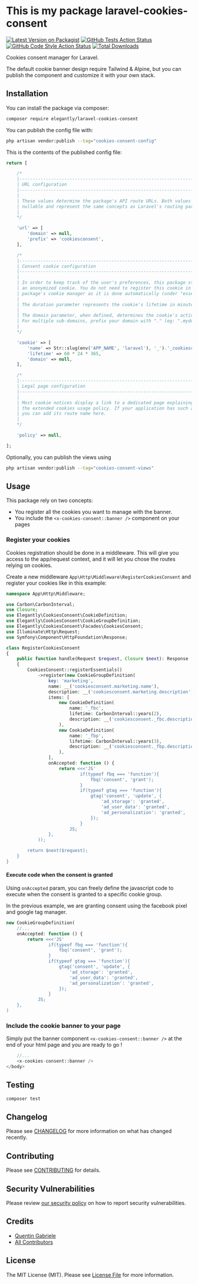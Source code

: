 # This is my package laravel-cookies-consent

[![Latest Version on Packagist](https://img.shields.io/packagist/v/elegantly/laravel-cookies-consent.svg?style=flat-square)](https://packagist.org/packages/elegantly/laravel-cookies-consent)
[![GitHub Tests Action Status](https://img.shields.io/github/actions/workflow/status/elegantengineeringtech/laravel-cookies-consent/run-tests.yml?branch=main&label=tests&style=flat-square)](https://github.com/elegantengineeringtech/laravel-cookies-consent/actions?query=workflow%3Arun-tests+branch%3Amain)
[![GitHub Code Style Action Status](https://img.shields.io/github/actions/workflow/status/elegantengineeringtech/laravel-cookies-consent/fix-php-code-style-issues.yml?branch=main&label=code%20style&style=flat-square)](https://github.com/elegantengineeringtech/laravel-cookies-consent/actions?query=workflow%3A"Fix+PHP+code+style+issues"+branch%3Amain)
[![Total Downloads](https://img.shields.io/packagist/dt/elegantly/laravel-cookies-consent.svg?style=flat-square)](https://packagist.org/packages/elegantly/laravel-cookies-consent)

Cookies consent manager for Laravel.

The default cookie banner design require Tailwind & Alpine, but you can publish the component and customize it with your own stack.

## Installation

You can install the package via composer:

```bash
composer require elegantly/laravel-cookies-consent
```

You can publish the config file with:

```bash
php artisan vendor:publish --tag="cookies-consent-config"
```

This is the contents of the published config file:

```php
return [

    /*
    |--------------------------------------------------------------------------
    | URL configuration
    |--------------------------------------------------------------------------
    |
    | These values determine the package's API route URLs. Both values are
    | nullable and represent the same concepts as Laravel's routing parameters.
    |
    */

    'url' => [
        'domain' => null,
        'prefix' => 'cookiesconsent',
    ],

    /*
    |--------------------------------------------------------------------------
    | Consent cookie configuration
    |--------------------------------------------------------------------------
    |
    | In order to keep track of the user's preferences, this package stores
    | an anonymized cookie. You do not need to register this cookie in the
    | package's cookie manager as it is done automatically (under "essentials").
    |
    | The duration parameter represents the cookie's lifetime in minutes.
    |
    | The domain parameter, when defined, determines the cookie's activity domain.
    | For multiple sub-domains, prefix your domain with "." (eg: ".mydomain.com").
    |
    */

    'cookie' => [
        'name' => Str::slug(env('APP_NAME', 'laravel'), '_').'_cookiesconsent',
        'lifetime' => 60 * 24 * 365,
        'domain' => null,
    ],

    /*
    |--------------------------------------------------------------------------
    | Legal page configuration
    |--------------------------------------------------------------------------
    |
    | Most cookie notices display a link to a dedicated page explaining
    | the extended cookies usage policy. If your application has such a page
    | you can add its route name here.
    |
    */

    'policy' => null,

];
```

Optionally, you can publish the views using

```bash
php artisan vendor:publish --tag="cookies-consent-views"
```

## Usage

This package rely on two concepts:

-   You register all the cookies you want to manage with the banner.
-   You include the `<x-cookies-consent::banner />` component on your pages

### Register your cookies

Cookies registration should be done in a middleware. This will give you access to the app/request context, and it will let you chose the routes relying on cookies.

Create a new middleware `App\Http\Middleware\RegisterCookiesConsent` and register your cookies like in this example:

```php
namespace App\Http\Middleware;

use Carbon\CarbonInterval;
use Closure;
use Elegantly\CookiesConsent\CookieDefinition;
use Elegantly\CookiesConsent\CookieGroupDefinition;
use Elegantly\CookiesConsent\Facades\CookiesConsent;
use Illuminate\Http\Request;
use Symfony\Component\HttpFoundation\Response;

class RegisterCookiesConsent
{
    public function handle(Request $request, Closure $next): Response
    {
        CookiesConsent::registerEssentials()
            ->register(new CookieGroupDefinition(
                key: 'marketing',
                name: __('cookiesconsent.marketing.name'),
                description: __('cookiesconsent.marketing.description'),
                items: [
                    new CookieDefinition(
                        name: '_fbc',
                        lifetime: CarbonInterval::years(2),
                        description: __('cookiesconsent._fbc.description')
                    ),
                    new CookieDefinition(
                        name: '_fbp',
                        lifetime: CarbonInterval::years(3),
                        description: __('cookiesconsent._fbp.description')
                    ),
                ],
                onAccepted: function () {
                    return <<<'JS'
                            if(typeof fbq === 'function'){
                                fbq('consent', 'grant');
                            }
                            if(typeof gtag === 'function'){
                                gtag('consent', 'update', {
                                    'ad_storage': 'granted',
                                    'ad_user_data': 'granted',
                                    'ad_personalization': 'granted',
                                });
                            }
                        JS;
                },
            ));

        return $next($request);
    }
}
```

#### Execute code when the consent is granted

Using `onAccepted` param, you can freely define the javascript code to execute when the consent is granted to a specific cookie group.

In the previous example, we are granting consent using the facebook pixel and google tag manager.

```php
new CookieGroupDefinition(
    //...
    onAccepted: function () {
        return <<<'JS'
                if(typeof fbq === 'function'){
                    fbq('consent', 'grant');
                }
                if(typeof gtag === 'function'){
                    gtag('consent', 'update', {
                        'ad_storage': 'granted',
                        'ad_user_data': 'granted',
                        'ad_personalization': 'granted',
                    });
                }
            JS;
    },
)
```

### Include the cookie banner to your page

Simply put the banner component `<x-cookies-consent::banner />` at the end of your html page and you are ready to go !

```php
    //...
    <x-cookies-consent::banner />
</body>
```

## Testing

```bash
composer test
```

## Changelog

Please see [CHANGELOG](CHANGELOG.md) for more information on what has changed recently.

## Contributing

Please see [CONTRIBUTING](CONTRIBUTING.md) for details.

## Security Vulnerabilities

Please review [our security policy](../../security/policy) on how to report security vulnerabilities.

## Credits

-   [Quentin Gabriele](https://github.com/40128136+QuentinGab)
-   [All Contributors](../../contributors)

## License

The MIT License (MIT). Please see [License File](LICENSE.md) for more information.

